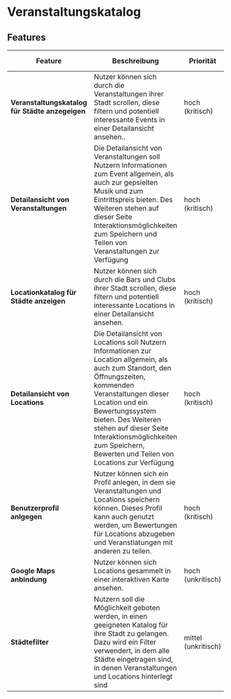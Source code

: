 # Veranstaltungskatalog

## Features

| Feature                                         | Beschreibung                                                                                                                                                                                                                                                                                                                           | Priorität           | Geschätzter Aufwand | Betroffene Schichten      |
| ----------------------------------------------- | -------------------------------------------------------------------------------------------------------------------------------------------------------------------------------------------------------------------------------------------------------------------------------------------------------------------------------------- | ------------------- | ------------------- | ------------------------- |
| **Veranstaltungskatalog für Städte anzegeigen** | Nutzer können sich durch die Veranstaltungen ihrer Stadt scrollen, diese filtern und potentiell interessante Events in einer Detailansicht ansehen..                                                                                                                                                                                   | hoch (kritisch)     | 2 Tage              | UI, Datenbank, Javascript |
| **Detailansicht von Veranstaltungen**           | Die Detailansicht von Veranstaltungen soll Nutzern Informationen zum Event allgemein, als auch zur gepsielten Musik und zum Eintrittspreis bieten. Des Weiteren stehen auf dieser Seite Interaktionsmöglichkeiten zum Speichern und Teilen von Veranstaltungen zur Verfügung                                                           | hoch (kritisch)     | 1 Tage              | UI, Datenbank, Javascript |
| **Locationkatalog für Städte anzeigen**         | Nutzer können sich durch die Bars und Clubs ihrer Stadt scrollen, diese filtern und potentiell interessante Locations in einer Detailansicht ansehen.                                                                                                                                                                                  | hoch (kritisch)     | 2 Tage              | UI, Datenbank, Javascript |
| **Detailansicht von Locations**                 | Die Detailansicht von Locations soll Nutzern Informationen zur Location allgemein, als auch zum Standort, den Öffnungszeiten, kommenden Veranstaltungen dieser Location und ein Bewertungssystem bieten. Des Weiteren stehen auf dieser Seite Interaktionsmöglichkeiten zum Speichern, Bewerten und Teilen von Locations zur Verfügung | hoch (kritisch)     | 1 Tage              | UI, Datenbank, Javascript |
| **Benutzerprofil anlgegen**                     | Nutzer können sich ein Profil anlegen, in dem sie Veranstaltungen und Locations speichern können. Dieses Profil kann auch genutzt werden, um Bewertungen für Locations abzugeben und Veranstlatungen mit anderen zu teilen.                                                                                                            | hoch (kritisch)     | 3 Tag               | UI, Datenbank, Javascript |
| **Google Maps anbindung**                       | Nutzer können sich Locations gesammelt in einer interaktiven Karte ansehen.                                                                                                                                                                                                                                                            | hoch (unkritisch)   | 1 Tag               | UI, Datenbank, Javascript |
| **Städtefilter**                                | Nutzern soll die Möglichkeit geboten werden, in einen geeigneten Katalog für ihre Stadt zu gelangen. Dazu wird ein Filter verwendert, in dem alle Städte eingetragen sind, in denen Veranstaltungen und Locations hinterlegt sind                                                                                                      | mittel (unkritisch) | 1 Tag               | UI, Datenbank, Javascript |
